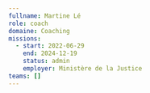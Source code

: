 ```yaml
---
fullname: Martine Lé
role: coach
domaine: Coaching
missions:
  - start: 2022-06-29
    end: 2024-12-19
    status: admin
    employer: Ministère de la Justice
teams: []
---
```


